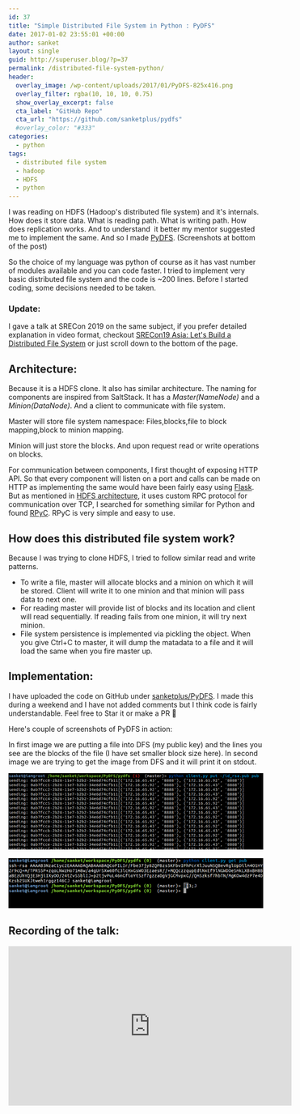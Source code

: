 ```yaml
---
id: 37
title: "Simple Distributed File System in Python : PyDFS"
date: 2017-01-02 23:55:01 +00:00
author: sanket
layout: single
guid: http://superuser.blog/?p=37
permalink: /distributed-file-system-python/
header:
  overlay_image: /wp-content/uploads/2017/01/PyDFS-825x416.png
  overlay_filter: rgba(10, 10, 10, 0.75)
  show_overlay_excerpt: false
  cta_label: "GitHub Repo"
  cta_url: "https://github.com/sanketplus/pydfs"
  #overlay_color: "#333"
categories: 
  - python
tags:
  - distributed file system
  - hadoop
  - HDFS
  - python
---
```


I was reading on HDFS (Hadoop's distributed file system) and it's internals. How does it store data. What is reading path. What is writing path. How does replication works. And to understand  it better my mentor suggested me to implement the same. And so I made [PyDFS](//github.com/sanketplus/PyDFS). (Screenshots at bottom of the post)

So the choice of my language was python of course as it has vast number of modules available and you can code faster. I tried to implement very basic distributed file system and the code is ~200 lines. Before I started coding, some decisions needed to be taken.

### Update:
I gave a talk at SRECon 2019 on the same subject, if you prefer detailed explanation in video format, checkout [SRECon19 Asia: Let's Build a Distributed File System](/lets-build-distributed-filesystem/) or just scroll down to the bottom of the page.

## Architecture:

Because it is a HDFS clone. It also has similar architecture. The naming for components are inspired from SaltStack. It has a _Master(NameNode)_ and a _Minion(DataNode)_. And a client to communicate with file system.

Master will store file system namespace: Files,blocks,file to block mapping,block to minion mapping.

Minion will just store the blocks. And upon request read or write operations on blocks.

For communication between components, I first thought of exposing HTTP API. So that every component will listen on a port and calls can be made on HTTP as implementing the same would have been fairly easy using [Flask](//flask.pocoo.org). But as mentioned in [HDFS architecture](//hadoop.apache.org/docs/current/hadoop-project-dist/hadoop-hdfs/HdfsDesign.html), it uses custom RPC protocol for communication over TCP, I searched for something similar for Python and found [RPyC](//rpyc.readthedocs.io/en/latest/). RPyC is very simple and easy to use.

## How does this distributed file system work?

Because I was trying to clone HDFS, I tried to follow similar read and write patterns.

  * To write a file, master will allocate blocks and a minion on which it will be stored. Client will write it to one minion and that minion will pass data to next one.
  * For reading master will provide list of blocks and its location and client will read sequentially. If reading fails from one minion, it will try next minion.
  * File system persistence is implemented via pickling the object. When you give Ctrl+C to master, it will dump the matadata to a file and it will load the same when you fire master up.

## Implementation:

I have uploaded the code on GitHub under [sanketplus/PyDFS](//github.com/sanketplus/PyDFS). I made this during a weekend and I have not added comments but I think code is fairly understandable. Feel free to Star it or make a PR 🙂

Here's couple of screenshots of PyDFS in action:

In first image we are putting a file into DFS (my public key) and the lines you see are the blocks of the file (I have set smaller block size here). In second image we are trying to get the image from DFS and it will print it on stdout.

![pydfs_put](/wp-content/uploads/2017/01/pydfs_put-768x231.png)

![pydfs_get](/wp-content/uploads/2017/01/pydfs_get-768x150.png)

## Recording of the talk:

 <iframe width="560" height="315" src="https://www.youtube.com/embed/-xYwXUGM7nY" frameborder="0" allow="accelerometer; autoplay; encrypted-media; gyroscope; picture-in-picture" allowfullscreen></iframe>
